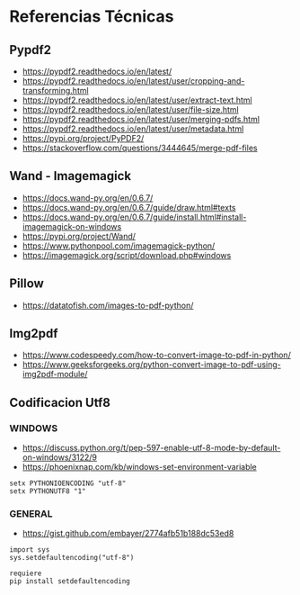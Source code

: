 # Referencias Técnicas

## Pypdf2
+ https://pypdf2.readthedocs.io/en/latest/
+ https://pypdf2.readthedocs.io/en/latest/user/cropping-and-transforming.html
+ https://pypdf2.readthedocs.io/en/latest/user/extract-text.html
+ https://pypdf2.readthedocs.io/en/latest/user/file-size.html
+ https://pypdf2.readthedocs.io/en/latest/user/merging-pdfs.html
+ https://pypdf2.readthedocs.io/en/latest/user/metadata.html
+ https://pypi.org/project/PyPDF2/
+ https://stackoverflow.com/questions/3444645/merge-pdf-files

## Wand - Imagemagick
+ https://docs.wand-py.org/en/0.6.7/
+ https://docs.wand-py.org/en/0.6.7/guide/draw.html#texts
+ https://docs.wand-py.org/en/0.6.7/guide/install.html#install-imagemagick-on-windows
+ https://pypi.org/project/Wand/
+ https://www.pythonpool.com/imagemagick-python/
+ https://imagemagick.org/script/download.php#windows

## Pillow

+ https://datatofish.com/images-to-pdf-python/

## Img2pdf

+ https://www.codespeedy.com/how-to-convert-image-to-pdf-in-python/
+ https://www.geeksforgeeks.org/python-convert-image-to-pdf-using-img2pdf-module/

## Codificacion Utf8

### WINDOWS

+ https://discuss.python.org/t/pep-597-enable-utf-8-mode-by-default-on-windows/3122/9
+ https://phoenixnap.com/kb/windows-set-environment-variable

```
setx PYTHONIOENCODING "utf-8"
setx PYTHONUTF8 "1"
```

### GENERAL

+ https://gist.github.com/embayer/2774afb51b188dc53ed8

```
import sys
sys.setdefaultencoding("utf-8")

requiere
pip install setdefaultencoding
```
